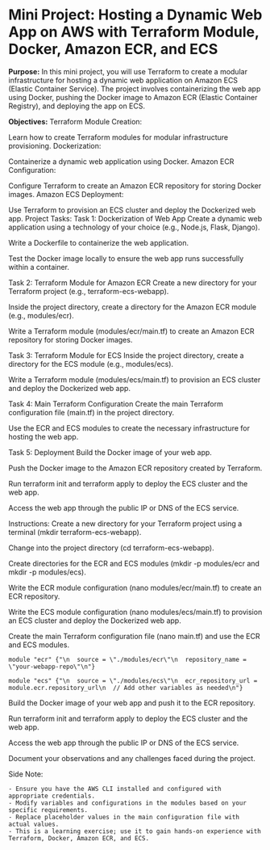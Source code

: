 # Mini Project: Hosting a Dynamic Web App on AWS with Terraform Module, Docker, Amazon ECR, and ECS
**Purpose:**
In this mini project, you will use Terraform to create a modular infrastructure for hosting a dynamic web application on Amazon ECS (Elastic Container Service). The project involves containerizing the web app using Docker, pushing the Docker image to Amazon ECR (Elastic Container Registry), and deploying the app on ECS.

**Objectives:**
Terraform Module Creation:

Learn how to create Terraform modules for modular infrastructure provisioning.
Dockerization:

Containerize a dynamic web application using Docker.
Amazon ECR Configuration:

Configure Terraform to create an Amazon ECR repository for storing Docker images.
Amazon ECS Deployment:

Use Terraform to provision an ECS cluster and deploy the Dockerized web app.
Project Tasks:
Task 1: Dockerization of Web App
Create a dynamic web application using a technology of your choice (e.g., Node.js, Flask, Django).

Write a Dockerfile to containerize the web application.

Test the Docker image locally to ensure the web app runs successfully within a container.

Task 2: Terraform Module for Amazon ECR
Create a new directory for your Terraform project (e.g., terraform-ecs-webapp).

Inside the project directory, create a directory for the Amazon ECR module (e.g., modules/ecr).

Write a Terraform module (modules/ecr/main.tf) to create an Amazon ECR repository for storing Docker images.

Task 3: Terraform Module for ECS
Inside the project directory, create a directory for the ECS module (e.g., modules/ecs).

Write a Terraform module (modules/ecs/main.tf) to provision an ECS cluster and deploy the Dockerized web app.

Task 4: Main Terraform Configuration
Create the main Terraform configuration file (main.tf) in the project directory.

Use the ECR and ECS modules to create the necessary infrastructure for hosting the web app.

Task 5: Deployment
Build the Docker image of your web app.

Push the Docker image to the Amazon ECR repository created by Terraform.

Run terraform init and terraform apply to deploy the ECS cluster and the web app.

Access the web app through the public IP or DNS of the ECS service.

Instructions:
Create a new directory for your Terraform project using a terminal (mkdir terraform-ecs-webapp).

Change into the project directory (cd terraform-ecs-webapp).

Create directories for the ECR and ECS modules (mkdir -p modules/ecr and mkdir -p modules/ecs).

Write the ECR module configuration (nano modules/ecr/main.tf) to create an ECR repository.

Write the ECS module configuration (nano modules/ecs/main.tf) to provision an ECS cluster and deploy the Dockerized web app.

Create the main Terraform configuration file (nano main.tf) and use the ECR and ECS modules.


```
module "ecr" {"\n  source = \"./modules/ecr\"\n  repository_name = \"your-webapp-repo\"\n"}

module "ecs" {"\n  source = \"./modules/ecs\"\n  ecr_repository_url = module.ecr.repository_url\n  // Add other variables as needed\n"}
```
Build the Docker image of your web app and push it to the ECR repository.

Run terraform init and terraform apply to deploy the ECS cluster and the web app.

Access the web app through the public IP or DNS of the ECS service.

Document your observations and any challenges faced during the project.

Side Note:

```
- Ensure you have the AWS CLI installed and configured with appropriate credentials.
- Modify variables and configurations in the modules based on your specific requirements.
- Replace placeholder values in the main configuration file with actual values.
- This is a learning exercise; use it to gain hands-on experience with Terraform, Docker, Amazon ECR, and ECS.
```
